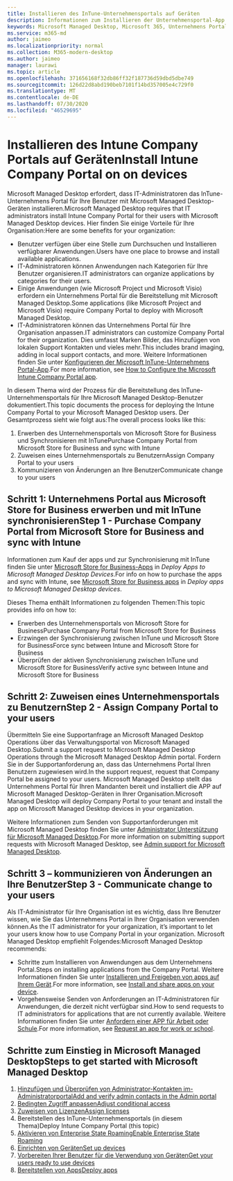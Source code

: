 ```yaml
---
title: Installieren des InTune-Unternehmensportals auf Geräten
description: Informationen zum Installieren der Unternehmensportal-App auf Microsoft Managed Desktop-Geräten
keywords: Microsoft Managed Desktop, Microsoft 365, Unternehmens Portal
ms.service: m365-md
author: jaimeo
ms.localizationpriority: normal
ms.collection: M365-modern-desktop
ms.author: jaimeo
manager: laurawi
ms.topic: article
ms.openlocfilehash: 371656168f32db86ff32f187736d59dbd5dbe749
ms.sourcegitcommit: 126d22d8abd190beb7101f14bd357005e4c729f0
ms.translationtype: MT
ms.contentlocale: de-DE
ms.lasthandoff: 07/30/2020
ms.locfileid: "46529695"
---
```

# <a name="install-intune-company-portal-on-on-devices"></a><span data-ttu-id="4a1fb-104">Installieren des Intune Company Portals auf Geräten</span><span class="sxs-lookup"><span data-stu-id="4a1fb-104">Install Intune Company Portal on on devices</span></span>

<span data-ttu-id="4a1fb-105">Microsoft Managed Desktop erfordert, dass IT-Administratoren das InTune-Unternehmens Portal für Ihre Benutzer mit Microsoft Managed Desktop-Geräten installieren.</span><span class="sxs-lookup"><span data-stu-id="4a1fb-105">Microsoft Managed Desktop requires that IT administrators install Intune Company Portal for their users with Microsoft Managed Desktop devices.</span></span> <span data-ttu-id="4a1fb-106">Hier finden Sie einige Vorteile für Ihre Organisation:</span><span class="sxs-lookup"><span data-stu-id="4a1fb-106">Here are some benefits for your organization:</span></span>
- <span data-ttu-id="4a1fb-107">Benutzer verfügen über eine Stelle zum Durchsuchen und Installieren verfügbarer Anwendungen.</span><span class="sxs-lookup"><span data-stu-id="4a1fb-107">Users have one place to browse and install available applications.</span></span> 
- <span data-ttu-id="4a1fb-108">IT-Administratoren können Anwendungen nach Kategorien für Ihre Benutzer organisieren.</span><span class="sxs-lookup"><span data-stu-id="4a1fb-108">IT administrators can organize applications by categories for their users.</span></span>  
- <span data-ttu-id="4a1fb-109">Einige Anwendungen (wie Microsoft Project und Microsoft Visio) erfordern ein Unternehmens Portal für die Bereitstellung mit Microsoft Managed Desktop.</span><span class="sxs-lookup"><span data-stu-id="4a1fb-109">Some applications (like Microsoft Project and Microsoft Visio) require Company Portal to deploy with Microsoft Managed Desktop.</span></span>
- <span data-ttu-id="4a1fb-110">IT-Administratoren können das Unternehmens Portal für Ihre Organisation anpassen.</span><span class="sxs-lookup"><span data-stu-id="4a1fb-110">IT administrators can customize Company Portal for their organization.</span></span> <span data-ttu-id="4a1fb-111">Dies umfasst Marken Bilder, das Hinzufügen von lokalen Support Kontakten und vieles mehr.</span><span class="sxs-lookup"><span data-stu-id="4a1fb-111">This includes brand imaging, adding in local support contacts, and more.</span></span> <span data-ttu-id="4a1fb-112">Weitere Informationen finden Sie unter [Konfigurieren der Microsoft InTune-Unternehmens Portal-App](https://docs.microsoft.com/intune/company-portal-app).</span><span class="sxs-lookup"><span data-stu-id="4a1fb-112">For more information, see [How to Configure the Microsoft Intune Company Portal app](https://docs.microsoft.com/intune/company-portal-app).</span></span>   

<span data-ttu-id="4a1fb-113">In diesem Thema wird der Prozess für die Bereitstellung des InTune-Unternehmensportals für Ihre Microsoft Managed Desktop-Benutzer dokumentiert.</span><span class="sxs-lookup"><span data-stu-id="4a1fb-113">This topic documents the process for deploying the Intune Company Portal to your Microsoft Managed Desktop users.</span></span> <span data-ttu-id="4a1fb-114">Der Gesamtprozess sieht wie folgt aus:</span><span class="sxs-lookup"><span data-stu-id="4a1fb-114">The overall process looks like this:</span></span>
1. <span data-ttu-id="4a1fb-115">Erwerben des Unternehmensportals von Microsoft Store for Business und Synchronisieren mit InTune</span><span class="sxs-lookup"><span data-stu-id="4a1fb-115">Purchase Company Portal from Microsoft Store for Business and sync with Intune</span></span>
2. <span data-ttu-id="4a1fb-116">Zuweisen eines Unternehmensportals zu Benutzern</span><span class="sxs-lookup"><span data-stu-id="4a1fb-116">Assign Company Portal to your users</span></span>
3. <span data-ttu-id="4a1fb-117">Kommunizieren von Änderungen an Ihre Benutzer</span><span class="sxs-lookup"><span data-stu-id="4a1fb-117">Communicate change to your users</span></span>

## <a name="step-1---purchase-company-portal-from-microsoft-store-for-business-and-sync-with-intune"></a><span data-ttu-id="4a1fb-118">Schritt 1: Unternehmens Portal aus Microsoft Store for Business erwerben und mit InTune synchronisieren</span><span class="sxs-lookup"><span data-stu-id="4a1fb-118">Step 1 - Purchase Company Portal from Microsoft Store for Business and sync with Intune</span></span>
<span data-ttu-id="4a1fb-119">Informationen zum Kauf der apps und zur Synchronisierung mit InTune finden Sie unter [Microsoft Store for Business-Apps](deploy-apps.md#msfb-apps) in *Deploy Apps to Microsoft Managed Desktop Devices*.</span><span class="sxs-lookup"><span data-stu-id="4a1fb-119">For info on how to purchase the apps and sync with Intune, see [Microsoft Store for Business apps](deploy-apps.md#msfb-apps) in *Deploy apps to Microsoft Managed Desktop devices*.</span></span>

<span data-ttu-id="4a1fb-120">Dieses Thema enthält Informationen zu folgenden Themen:</span><span class="sxs-lookup"><span data-stu-id="4a1fb-120">This topic provides info on how to:</span></span> 
- <span data-ttu-id="4a1fb-121">Erwerben des Unternehmensportals von Microsoft Store for Business</span><span class="sxs-lookup"><span data-stu-id="4a1fb-121">Purchase Company Portal from Microsoft Store for Business</span></span> 
- <span data-ttu-id="4a1fb-122">Erzwingen der Synchronisierung zwischen InTune und Microsoft Store for Business</span><span class="sxs-lookup"><span data-stu-id="4a1fb-122">Force sync between Intune and Microsoft Store for Business</span></span>
- <span data-ttu-id="4a1fb-123">Überprüfen der aktiven Synchronisierung zwischen InTune und Microsoft Store for Business</span><span class="sxs-lookup"><span data-stu-id="4a1fb-123">Verify active sync between Intune and Microsoft Store for Business</span></span> 

## <a name="step-2---assign-company-portal-to-your-users"></a><span data-ttu-id="4a1fb-124">Schritt 2: Zuweisen eines Unternehmensportals zu Benutzern</span><span class="sxs-lookup"><span data-stu-id="4a1fb-124">Step 2 - Assign Company Portal to your users</span></span>
<span data-ttu-id="4a1fb-125">Übermitteln Sie eine Supportanfrage an Microsoft Managed Desktop Operations über das Verwaltungsportal von Microsoft Managed Desktop.</span><span class="sxs-lookup"><span data-stu-id="4a1fb-125">Submit a support request to Microsoft Managed Desktop Operations through the Microsoft Managed Desktop Admin portal.</span></span> <span data-ttu-id="4a1fb-126">Fordern Sie in der Supportanforderung an, dass das Unternehmens Portal Ihren Benutzern zugewiesen wird.</span><span class="sxs-lookup"><span data-stu-id="4a1fb-126">In the support request, request that Company Portal be assigned to your users.</span></span> <span data-ttu-id="4a1fb-127">Microsoft Managed Desktop stellt das Unternehmens Portal für Ihren Mandanten bereit und installiert die APP auf Microsoft Managed Desktop-Geräten in Ihrer Organisation.</span><span class="sxs-lookup"><span data-stu-id="4a1fb-127">Microsoft Managed Desktop will deploy Company Portal to your tenant and install the app on Microsoft Managed Desktop devices in your organization.</span></span>

<span data-ttu-id="4a1fb-128">Weitere Informationen zum Senden von Supportanforderungen mit Microsoft Managed Desktop finden Sie unter [Administrator Unterstützung für Microsoft Managed Desktop](../working-with-managed-desktop/admin-support.md).</span><span class="sxs-lookup"><span data-stu-id="4a1fb-128">For more information on submitting support requests with Microsoft Managed Desktop, see [Admin support for Microsoft Managed Desktop](../working-with-managed-desktop/admin-support.md).</span></span>

## <a name="step-3---communicate-change-to-your-users"></a><span data-ttu-id="4a1fb-129">Schritt 3 – kommunizieren von Änderungen an Ihre Benutzer</span><span class="sxs-lookup"><span data-stu-id="4a1fb-129">Step 3 - Communicate change to your users</span></span>
<span data-ttu-id="4a1fb-130">Als IT-Administrator für Ihre Organisation ist es wichtig, dass Ihre Benutzer wissen, wie Sie das Unternehmens Portal in Ihrer Organisation verwenden können.</span><span class="sxs-lookup"><span data-stu-id="4a1fb-130">As the IT administrator for your organization, it’s important to let your users know how to use Company Portal in your organization.</span></span> <span data-ttu-id="4a1fb-131">Microsoft Managed Desktop empfiehlt Folgendes:</span><span class="sxs-lookup"><span data-stu-id="4a1fb-131">Microsoft Managed Desktop recommends:</span></span>
- <span data-ttu-id="4a1fb-132">Schritte zum Installieren von Anwendungen aus dem Unternehmens Portal.</span><span class="sxs-lookup"><span data-stu-id="4a1fb-132">Steps on installing applications from the Company Portal.</span></span> <span data-ttu-id="4a1fb-133">Weitere Informationen finden Sie unter [Installieren und Freigeben von apps auf Ihrem Gerät](https://docs.microsoft.com/intune-user-help/install-apps-cpapp-windows).</span><span class="sxs-lookup"><span data-stu-id="4a1fb-133">For more information, see [Install and share apps on your device](https://docs.microsoft.com/intune-user-help/install-apps-cpapp-windows).</span></span>
- <span data-ttu-id="4a1fb-134">Vorgehensweise Senden von Anforderungen an IT-Administratoren für Anwendungen, die derzeit nicht verfügbar sind.</span><span class="sxs-lookup"><span data-stu-id="4a1fb-134">How to send requests to IT administrators for applications that are not currently available.</span></span> <span data-ttu-id="4a1fb-135">Weitere Informationen finden Sie unter [Anfordern einer APP für Arbeit oder Schule](https://docs.microsoft.com/intune-user-help/install-apps-cpapp-windows#request-an-app-for-work-or-school).</span><span class="sxs-lookup"><span data-stu-id="4a1fb-135">For more information, see [Request an app for work or school](https://docs.microsoft.com/intune-user-help/install-apps-cpapp-windows#request-an-app-for-work-or-school).</span></span>  

## <a name="steps-to-get-started-with-microsoft-managed-desktop"></a><span data-ttu-id="4a1fb-136">Schritte zum Einstieg in Microsoft Managed Desktop</span><span class="sxs-lookup"><span data-stu-id="4a1fb-136">Steps to get started with Microsoft Managed Desktop</span></span>

1. [<span data-ttu-id="4a1fb-137">Hinzufügen und Überprüfen von Administrator-Kontakten im-Administratorportal</span><span class="sxs-lookup"><span data-stu-id="4a1fb-137">Add and verify admin contacts in the Admin portal</span></span>](add-admin-contacts.md)
2. [<span data-ttu-id="4a1fb-138">Bedingten Zugriff anpassen</span><span class="sxs-lookup"><span data-stu-id="4a1fb-138">Adjust conditional access</span></span>](conditional-access.md)
3. [<span data-ttu-id="4a1fb-139">Zuweisen von Lizenzen</span><span class="sxs-lookup"><span data-stu-id="4a1fb-139">Assign licenses</span></span>](assign-licenses.md)
4. <span data-ttu-id="4a1fb-140">Bereitstellen des InTune-Unternehmensportals (in diesem Thema)</span><span class="sxs-lookup"><span data-stu-id="4a1fb-140">Deploy Intune Company Portal (this topic)</span></span>
5. [<span data-ttu-id="4a1fb-141">Aktivieren von Enterprise State Roaming</span><span class="sxs-lookup"><span data-stu-id="4a1fb-141">Enable Enterprise State Roaming</span></span>](enterprise-state-roaming.md)
6. [<span data-ttu-id="4a1fb-142">Einrichten von Geräten</span><span class="sxs-lookup"><span data-stu-id="4a1fb-142">Set up devices</span></span>](set-up-devices.md)
7. [<span data-ttu-id="4a1fb-143">Vorbereiten Ihrer Benutzer für die Verwendung von Geräten</span><span class="sxs-lookup"><span data-stu-id="4a1fb-143">Get your users ready to use devices</span></span>](get-started-devices.md)
8. [<span data-ttu-id="4a1fb-144">Bereitstellen von Apps</span><span class="sxs-lookup"><span data-stu-id="4a1fb-144">Deploy apps</span></span>](deploy-apps.md)

